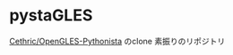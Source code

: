# pystaGLES


[Cethric/OpenGLES-Pythonista](https://github.com/Cethric/OpenGLES-Pythonista) のclone 素振りのリポジトリ



